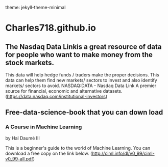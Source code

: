 theme: jekyll-theme-minimal
# Charles718.github.io

## The Nasdaq Data Linkis a great resource of data for people who want to make money from the stock markets. 
This data will help hedge funds / traders make the proper decisions. This data can help them find new markets/ sectors to invest and also identify markets/ sectors to avoid.
NASDAQ:DATA - Nasdaq Data Link A premier source for financial, economic and alternative datasets.
(https://data.nasdaq.com/institutional-investors)

## Free-data-science-book that you can down load
### A Course in Machine Learning
by Hal Daumé III

This is a beginner's guide to the world of Machine Learning. 
You can download a free copy on the link below.
(http://ciml.info/dl/v0_99/ciml-v0_99-all.pdf)


